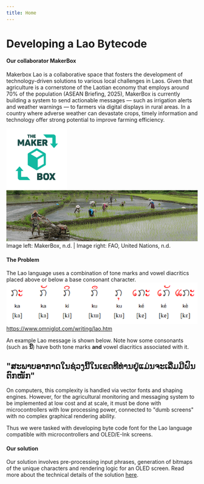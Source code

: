 ```yaml
---
title: Home
---
```

# **Developing a Lao Bytecode**
#### **Our collaborator MakerBox** 
Makerbox Lao is a collaborative space that fosters the development of technology-driven solutions to various local challenges in Laos. Given that agriculture is a cornerstone of the Laotian economy that employs around 70% of the population (ASEAN Briefing, 2025), MakerBox is currently building a system to send actionable messages — such as irrigation alerts and weather warnings — to farmers via digital displays in rural areas. In a country where adverse weather can devastate crops, timely information and technology offer strong potential to improve farming efficiency.


<div>
  <img src="assets/MakerBox logo.png" alt="MakerBox Lao Logo" width="160"/>
  <img src="assets/farming in Laos.png" alt="Farming in Laos" width="650"/>
</div>
Image left: MakerBox, n.d. | Image right: FAO, United Nations, n.d.


#### **The Problem**
The Lao language uses a combination of tone marks and vowel diacritics placed above or below a base consonant character. 
<img src="assets/lao script.png" alt="MakerBox Lao Logo" width="800"/>
https://www.omniglot.com/writing/lao.htm

An example Lao message is shown below. Note how some consonants (such as **ນີ້**) have both tone marks **and** vowel diacritics associated with it. 
## **"ສະພາບອາກາດໃນຊ່ວງນີ້ໃນເຂດທີທ່ານຢູ່ແມ່ນຈະເລີ່ມມີຝົນຕົກໜັກ"**

On computers, this complexity is handled via vector fonts and shaping engines. However, for the agricultural monitoring and messaging system to be implemented at low cost and at scale, it must be done with microcontrollers with low processing power, connected to "dumb screens" with no complex graphical rendering ability. 

Thus we were tasked with developing byte code font for the Lao language compatible with microcontrollers and OLED/E-Ink screens. 

#### **Our solution**
Our solution involves pre-processing input phrases, generation of bitmaps of the unique characters and rendering logic for an OLED screen. Read more about the technical details of the solution [here](about.md).




